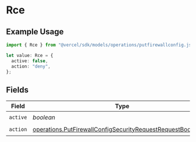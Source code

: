 # Rce

## Example Usage

```typescript
import { Rce } from "@vercel/sdk/models/operations/putfirewallconfig.js";

let value: Rce = {
  active: false,
  action: "deny",
};
```

## Fields

| Field                                                                                                                                        | Type                                                                                                                                         | Required                                                                                                                                     | Description                                                                                                                                  |
| -------------------------------------------------------------------------------------------------------------------------------------------- | -------------------------------------------------------------------------------------------------------------------------------------------- | -------------------------------------------------------------------------------------------------------------------------------------------- | -------------------------------------------------------------------------------------------------------------------------------------------- |
| `active`                                                                                                                                     | *boolean*                                                                                                                                    | :heavy_check_mark:                                                                                                                           | N/A                                                                                                                                          |
| `action`                                                                                                                                     | [operations.PutFirewallConfigSecurityRequestRequestBodyAction](../../models/operations/putfirewallconfigsecurityrequestrequestbodyaction.md) | :heavy_check_mark:                                                                                                                           | N/A                                                                                                                                          |